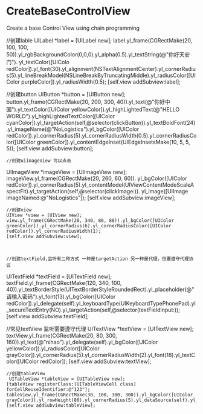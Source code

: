 # CreateBaseControlView
 Create a base Control View  using chain programming
 
 //创建lable
    UILabel *label = [UILabel new];
    label.yl_frame(CGRectMake(20, 100, 100, 50)).yl_rgbBackgroundColor(0,0,0).yl_alpha(0.5).yl_textString(@"你好天安门").
    yl_textColor([UIColo redColor]).yl_font(30).yl_alignment(NSTextAlignmentCenter).yl_cornerRadius(5).yl_lineBreakModel(NSLineBreakByTruncatingMiddle).yl_radiusColor([UIColor purpleColor]).yl_radiusWidth(0.5);
    [self.view addSubview:label];
    
    
    
  //创建button
UIButton *button = [UIButton new];
button.yl_frame(CGRectMake(20, 200, 300, 40)).yl_text(@"你好中国").yl_textColor([UIColor yellowColor]).yl_highLightedText(@"HELLO WORLD").yl_highLightedTextColor([UIColor cyanColor]).yl_targetAction(self,@selector(clickButton)).yl_textBoldFont(24).yl_imageName(@"NoLogistics").yl_bgColor([UIColor redColor]).yl_cornerRadius(5).yl_cornerRadiusWidth(0.5).yl_cornerRadiusColor([UIColor greenColor]).yl_contentEdgeInset(UIEdgeInsetsMake(10, 5, 5, 5));
[self.view addSubview:button];
    
    
 
    
    //创建uiimageView 可以点击
  UIImageView *imageView = [UIImageView new];
  imageView.yl_frame(CGRectMake(20, 260, 60, 60)).
  yl_bgColor([UIColor redColor]).yl_cornerRadius(5).yl_contentModel(UIViewContentModeScaleAspectFit).yl_targetAction(self,@selector(clickImage:)).
  yl_image([UIImage imageNamed:@"NoLogistics"]);
    [self.view addSubview:imageView];
    
    //创建view
    UIView *view = [UIView new];
    view.yl_frame(CGRectMake(20, 340, 80, 80)).yl_bgColor([UIColor greenColor]).yl_cornerRadius(6).yl_cornerRadiusColor([UIColor redColor]).yl_cornerRadiusWidth(1);
    [self.view addSubview:view];
    
    
    
    //创建textField,监听有二种方式 一种是targetAction 另一种是代理，但要遵守代理协议
  UITextField *textField = [UITextField new];
  textField.yl_frame(CGRectMake(120, 340, 100, 40)).yl_textBorderStyle(UITextBorderStyleRoundedRect).yl_placeholder(@"请输入密码").yl_font(13).yl_bgColor([UIColor redColor]).yl_delegate(self).yl_keyboardType(UIKeyboardTypePhonePad).yl_secureTextEntry(NO).yl_targetAction(self,@selector(textFieldInput:));
    [self.view addSubview:textField];
    
    
   //常见textView 监听需要遵守代理
   UITextView *textView = [UITextView new];
   textView.yl_frame(CGRectMake(20, 80, 300, 160)).yl_text(@"nihao").yl_delegate(self).yl_bgColor([UIColor  yellowColor]).yl_radiusColor([UIColor grayColor]).yl_cornerRadius(5).yl_cornerRadiusWidth(2).yl_font(18).yl_textColor([UIColor redColor]);
    [self.view addSubview:textView];
    
    
    //创建tableView
     UITableView *tableView = [UITableView new];
    [tableView registerClass:[UITableViewCell class] forCellReuseIdentifier:@"123"];
    tableView.yl_frame(CGRectMake(30, 100, 300, 300)).yl_bgColor([UIColor grayColor]).yl_rowHeight(80).yl_cornerRadius(5).yl_dataSource(self).yl_delegate(self);
    [self.view addSubview:tableView];
    
